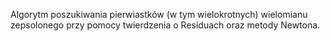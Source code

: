 Algorytm poszukiwania pierwiastków (w tym wielokrotnych) wielomianu zepsolonego przy pomocy twierdzenia o Residuach oraz metody Newtona.
